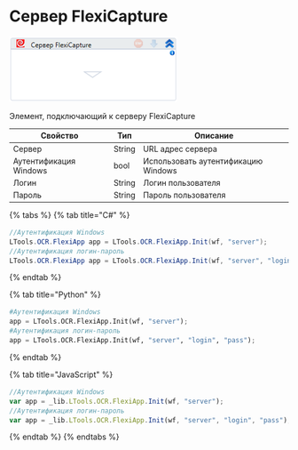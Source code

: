 # Сервер FlexiCapture

![](<../../../../.gitbook/assets/image (20).png>)

Элемент, подключающий к серверу FlexiCapture

| Свойство               | Тип    | Описание                            |
| ---------------------- | ------ | ----------------------------------- |
| Сервер                 | String | URL адрес сервера                   |
| Аутентификация Windows | bool   | Использовать аутентификацию Windows |
| Логин                  | String | Логин пользователя                  |
| Пароль                 | String | Пароль пользователя                 |

{% tabs %}
{% tab title="C#" %}
```csharp
//Аутентификация Windows
LTools.OCR.FlexiApp app = LTools.OCR.FlexiApp.Init(wf, "server");
//Аутентификация логин-пароль
LTools.OCR.FlexiApp app = LTools.OCR.FlexiApp.Init(wf, "server", "login", "pass");
```
{% endtab %}

{% tab title="Python" %}
```python
#Аутентификация Windows
app = LTools.OCR.FlexiApp.Init(wf, "server");
#Аутентификация логин-пароль
app = LTools.OCR.FlexiApp.Init(wf, "server", "login", "pass");
```
{% endtab %}

{% tab title="JavaScript" %}
```javascript
//Аутентификация Windows
var app = _lib.LTools.OCR.FlexiApp.Init(wf, "server");
//Аутентификация логин-пароль
var app = _lib.LTools.OCR.FlexiApp.Init(wf, "server", "login", "pass");
```
{% endtab %}
{% endtabs %}
